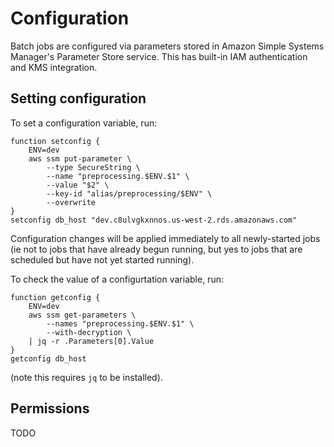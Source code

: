 # Configuration

Batch jobs are configured via parameters stored in Amazon Simple Systems Manager's Parameter Store service.  This has built-in IAM authentication and KMS integration.

## Setting configuration

To set a configuration variable, run:

```shell
function setconfig {
    ENV=dev
    aws ssm put-parameter \
        --type SecureString \
        --name "preprocessing.$ENV.$1" \
        --value "$2" \
        --key-id "alias/preprocessing/$ENV" \
        --overwrite
}
setconfig db_host "dev.c8ulvgkxnnos.us-west-2.rds.amazonaws.com"
```
Configuration changes will be applied immediately to all newly-started jobs (ie not to jobs that have already begun running, but yes to jobs that are scheduled but have not yet started running).

To check the value of a configurtation variable, run:
```shell
function getconfig {
    ENV=dev
    aws ssm get-parameters \
        --names "preprocessing.$ENV.$1" \
        --with-decryption \
    | jq -r .Parameters[0].Value
}
getconfig db_host
```
(note this requires `jq` to be installed).

## Permissions

TODO

